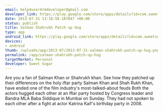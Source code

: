 ```yaml
--- 
email: help4user4rmdeveloper@gmail.com
developer_link: https://play.google.com/store/apps/details?id=com.sweetsugar.shahrukh.khan.salman.khan
date: 2013-07-31 13:18:58.107047 +00:00
status: publish
title: Salman Shahrukh Patch up Hug
type: app
android_link: https://play.google.com/store/apps/details?id=com.sweetsugar.shahrukh.khan.salman.khan
devices: 
- android
thumb: /uploads/app/2013-07/2013-07-31-salman-shahrukh-patch-up-hug.png
permalink: /app/salman-shahrukh-patch-up-hug
targetMarket: Personal
developer: Sweet Sugar
---
```


Are you a fan of Salman Khan or Shahrukh khan.
See how they patched up their differences on the holy iftar party
Salman Khan and Shah Rukh Khan, have ended one of the film industry's most-talked-about feuds
Both the actors hugged each other at an Iftar party hosted by Congress leader and Bandra MLA Baba Siddique in Mumbai on Sunday. They had not spoken to each other after a fight at actor Katrina Kaif's birthday party in 2008.
